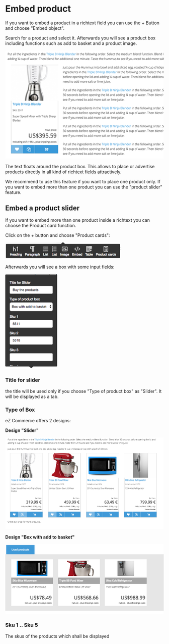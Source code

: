 #  Embed product 

If you want to embed a product in a richtext field you can use the + Button and choose "Embed object".

Search for a product and select it. Afterwards you will see a product box including functions such as add to basket  and a product image. 

![](img/embed_products.png)

The text floats around the product box. This allows to place or advertise products directly in all kind of richtext fields attractively.

We recommend to use this feature if you want to place one product only. If you want to embed more than one product you can use the "product slider" feature.

## Embed a product slider 

If you want to embed more than one product inside a richtext you can choose the Product card function.

Click on the + button and choose "Product cards":

![](img/embed_product_slider.png)

Afterwards you will see a box with some input fields:

![](img/embed_input_fields.png)

### Title for slider

the title will be used only if you choose "Type of product box" as "Slider". It will be displayed as a tab.

### Type of Box

eZ Commerce offers 2 designs:  

**Design "Slider"**

![](img/embed_design_slider.png)

**Design "Box with add to basket"**

![](img/embed_add_to_basket.png)

### Sku 1 .. Sku 5

The skus of the products which shall be displayed

